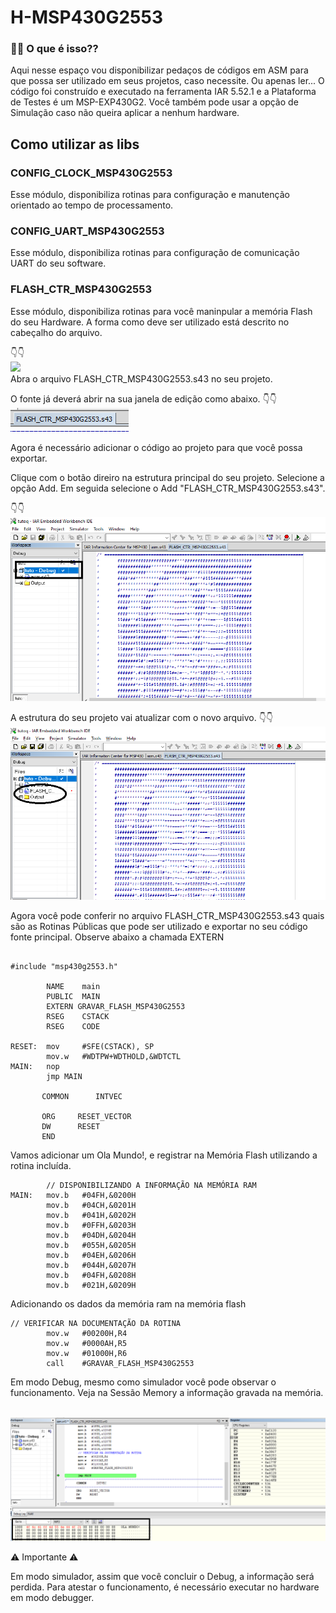 # H-MSP430G2553

### 🤷‍♀️ O que é isso??

Aqui nesse espaço vou disponibilizar pedaços de códigos em ASM para que possa ser utilizado em seus projetos, caso necessite. Ou apenas ler... O código foi construído e executado na ferramenta IAR 5.52.1 e a Plataforma de Testes é um MSP-EXP430G2. Você também pode usar a opção de Simulação caso não queira aplicar a nenhum hardware.
 

## Como utilizar as libs

### CONFIG_CLOCK_MSP430G2553

Esse módulo, disponibiliza rotinas para configuração e manutenção orientado ao tempo de processamento.

### CONFIG_UART_MSP430G2553

Esse módulo, disponibiliza rotinas para configuração de comunicação UART do seu software.

### FLASH_CTR_MSP430G2553

Esse módulo, disponibiliza rotinas para você maninpular a memória Flash do seu Hardware. A forma como deve ser utilizado está descrito no cabeçalho do arquivo.

👇👇
</br>
<img src="img/CabeçalhoOK.png"/>
</br>
Abra o arquivo FLASH_CTR_MSP430G2553.s43 no seu projeto.

O fonte já deverá abrir na sua janela de edição como abaixo.
👇👇
</br>
<img src="img/aba.png"/>
</br>

Agora é necessário adicionar o código ao projeto para que você possa exportar.

Clique com o botão direiro na estrutura principal do seu projeto. Selecione a opção Add. Em seguida selecione o Add "FLASH_CTR_MSP430G2553.s43". 

👇👇
</br>
<img src="img/add.png"/>
</br>

A estrutura do seu projeto vai atualizar com o novo arquivo. 
👇👇
</br>
<img src="img/addOK.png"/>
</br>

Agora você pode conferir no arquivo FLASH_CTR_MSP430G2553.s43 quais são as Rotinas Públicas que pode ser utilizado e exportar no seu código fonte principal.
Observe abaixo a chamada EXTERN

```

#include "msp430g2553.h"                  

        NAME    main                    
        PUBLIC  MAIN 
        EXTERN GRAVAR_FLASH_MSP430G2553                                        
        RSEG    CSTACK                  
        RSEG    CODE                    

RESET:  mov     #SFE(CSTACK), SP
        mov.w   #WDTPW+WDTHOLD,&WDTCTL
MAIN:   nop                      
        jmp MAIN                           

       COMMON      INTVEC

       ORG     RESET_VECTOR
       DW      RESET
       END

```

Vamos adicionar um Ola Mundo!, e registrar na Memória Flash utilizando a rotina incluída.

```
        // DISPONIBILIZANDO A INFORMAÇÃO NA MEMÓRIA RAM
MAIN:   mov.b   #04FH,&0200H  
        mov.b   #04CH,&0201H
        mov.b   #041H,&0202H
        mov.b   #0FFH,&0203H
        mov.b   #04DH,&0204H
        mov.b   #055H,&0205H
        mov.b   #04EH,&0206H
        mov.b   #044H,&0207H
        mov.b   #04FH,&0208H
        mov.b   #021H,&0209H

```

Adicionando os dados da memória ram na memória flash

```
// VERIFICAR NA DOCUMENTAÇÃO DA ROTINA
        mov.w   #00200H,R4
        mov.w   #0000AH,R5
        mov.w   #01000H,R6
        call    #GRAVAR_FLASH_MSP430G2553

```

Em modo Debug, mesmo como simulador você pode observar o funcionamento. Veja na Sessão Memory a informação gravada na memória.

</br>
<img src="img/debugMod.png"/>
</br>


⚠ Importante ⚠

Em modo simulador, assim que você concluir o Debug, a informação será perdida. Para atestar o funcionamento, é necessário executar no hardware em modo debugger.
